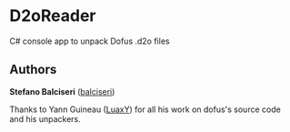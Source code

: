 # D2oReader
C# console app to unpack Dofus .d2o files

 Authors
 -------
 
 **Stefano Balciseri** ([balciseri](https://github.com/balciseri))
 
 Thanks to Yann Guineau ([LuaxY](https://github.com/LuaxY)) for all his work on dofus's source code and his unpackers.
